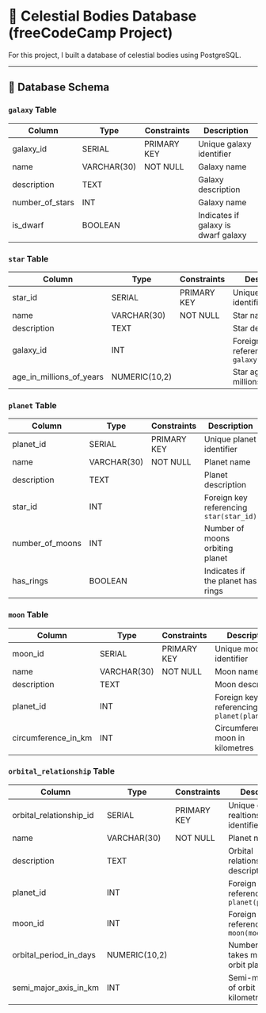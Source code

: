 # 🌌 Celestial Bodies Database (freeCodeCamp Project)

For this project, I built a database of celestial bodies using PostgreSQL.

---

## 🧱 Database Schema

### `galaxy` Table
| Column | Type | Constraints | Description |
|--------|------|-------------|--------------|
| galaxy_id | SERIAL | PRIMARY KEY | Unique galaxy identifier |
| name | VARCHAR(30) | NOT NULL | Galaxy name |
| description | TEXT |  | Galaxy description |
| number_of_stars | INT |  | Galaxy name |
| is_dwarf | BOOLEAN |  | Indicates if galaxy is dwarf galaxy |

### `star` Table
| Column | Type | Constraints | Description |
|--------|------|-------------|--------------|
| star_id | SERIAL | PRIMARY KEY | Unique star identifier |
| name | VARCHAR(30) | NOT NULL | Star name |
| description | TEXT |  | Star description |
| galaxy_id | INT |  | Foreign key referencing `galaxy(galaxy_id)` |
| age_in_millions_of_years | NUMERIC(10,2) |  | Star age in millions of years |

### `planet` Table
| Column | Type | Constraints | Description |
|--------|------|-------------|--------------|
| planet_id | SERIAL | PRIMARY KEY | Unique planet identifier |
| name | VARCHAR(30) | NOT NULL | Planet name |
| description | TEXT |  | Planet description |
| star_id | INT |  | Foreign key referencing `star(star_id)` |
| number_of_moons | INT |  | Number of moons orbiting planet |
| has_rings | BOOLEAN |  | Indicates if the planet has rings |

### `moon` Table
| Column | Type | Constraints | Description |
|--------|------|-------------|--------------|
| moon_id | SERIAL | PRIMARY KEY | Unique moon identifier |
| name | VARCHAR(30) | NOT NULL | Moon name |
| description | TEXT |  | Moon description |
| planet_id | INT |  | Foreign key referencing `planet(planet_id)` |
| circumference_in_km | INT |  | Circumference of moon in kilometres |

### `orbital_relationship` Table
| Column | Type | Constraints | Description |
|--------|------|-------------|--------------|
| orbital_relationship_id | SERIAL | PRIMARY KEY | Unique orbital realtionship identifier |
| name | VARCHAR(30) | NOT NULL | Planet name |
| description | TEXT |  | Orbital relationship description |
| planet_id | INT |  | Foreign key referencing `planet(planet_id)` |
| moon_id | INT |  | Foreign key referencing `moon(moon_id)` |
| orbital_period_in_days | NUMERIC(10,2) |  | Number of days it takes moon to orbit planet |
| semi_major_axis_in_km | INT |  | Semi-major axis of orbit in kilometres |

<!--
---

## Restoring the Database

To restore the database from the SQL dump:

```bash

# PostgreSQL
psql -U username -d celestial_db -f celestial_db_dump.sql
-->
